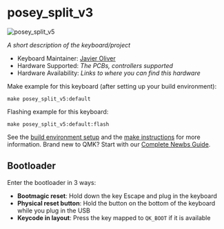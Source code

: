 # posey_split_v3

![posey_split_v5](https://i.imgur.com/g3yf6al.png)

*A short description of the keyboard/project*

* Keyboard Maintainer: [Javier Oliver](https://github.com/joliverMI)
* Hardware Supported: *The PCBs, controllers supported*
* Hardware Availability: *Links to where you can find this hardware*

Make example for this keyboard (after setting up your build environment):

    make posey_split_v5:default

Flashing example for this keyboard:

    make posey_split_v5:default:flash

See the [build environment setup](https://docs.qmk.fm/#/getting_started_build_tools) and the [make instructions](https://docs.qmk.fm/#/getting_started_make_guide) for more information. Brand new to QMK? Start with our [Complete Newbs Guide](https://docs.qmk.fm/#/newbs).

## Bootloader

Enter the bootloader in 3 ways:

* **Bootmagic reset**: Hold down the key Escape and plug in the keyboard
* **Physical reset button**: Hold the button on the bottom of the keyboard while you plug in the USB
* **Keycode in layout**: Press the key mapped to `QK_BOOT` if it is available
